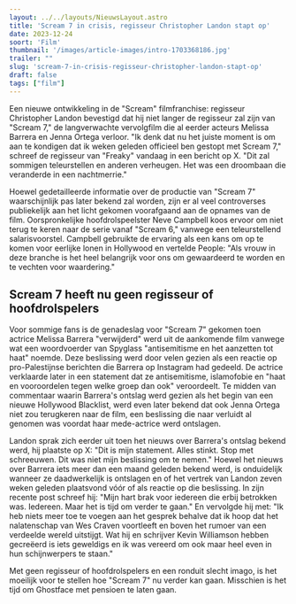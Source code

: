 ```yaml
---
layout: ../../layouts/NieuwsLayout.astro
title: 'Scream 7 in crisis, regisseur Christopher Landon stapt op'
date: 2023-12-24
soort: 'Film'
thumbnail: '/images/article-images/intro-1703368186.jpg'
trailer: ""
slug: 'scream-7-in-crisis-regisseur-christopher-landon-stapt-op'
draft: false
tags: ["film"]
---
```



Een nieuwe ontwikkeling in de "Scream" filmfranchise: regisseur Christopher Landon bevestigd dat hij niet langer de regisseur zal zijn van "Scream 7," de langverwachte vervolgfilm die al eerder acteurs Melissa Barrera en Jenna Ortega verloor. "Ik denk dat nu het juiste moment is om aan te kondigen dat ik weken geleden officieel ben gestopt met Scream 7," schreef de regisseur van "Freaky" vandaag in een bericht op X. "Dit zal sommigen teleurstellen en anderen verheugen. Het was een droombaan die veranderde in een nachtmerrie."

Hoewel gedetailleerde informatie over de productie van "Scream 7" waarschijnlijk pas later bekend zal worden, zijn er al veel controverses publiekelijk aan het licht gekomen voorafgaand aan de opnames van de film. Oorspronkelijke hoofdrolspeelster Neve Campbell koos ervoor om niet terug te keren naar de serie vanaf "Scream 6," vanwege een teleurstellend salarisvoorstel. Campbell gebruikte de ervaring als een kans om op te komen voor eerlijke lonen in Hollywood en vertelde People: "Als vrouw in deze branche is het heel belangrijk voor ons om gewaardeerd te worden en te vechten voor waardering."

## Scream 7 heeft nu geen regisseur of hoofdrolspelers

Voor sommige fans is de genadeslag voor "Scream 7" gekomen toen actrice Melissa Barrera "verwijderd" werd uit de aankomende film vanwege wat een woordvoerder van Spyglass "antisemitisme en het aanzetten tot haat" noemde. Deze beslissing werd door velen gezien als een reactie op pro-Palestijnse berichten die Barrera op Instagram had gedeeld. De actrice verklaarde later in een statement dat ze antisemitisme, islamofobie en "haat en vooroordelen tegen welke groep dan ook" veroordeelt. Te midden van commentaar waarin Barrera's ontslag werd gezien als het begin van een nieuwe Hollywood Blacklist, werd even later bekend dat ook Jenna Ortega niet zou terugkeren naar de film, een beslissing die naar verluidt al genomen was voordat haar mede-actrice werd ontslagen.

Landon sprak zich eerder uit toen het nieuws over Barrera's ontslag bekend werd, hij plaatste op X: "Dit is mijn statement. Alles stinkt. Stop met schreeuwen. Dit was niet mijn beslissing om te nemen." Hoewel het nieuws over Barrera iets meer dan een maand geleden bekend werd, is onduidelijk wanneer ze daadwerkelijk is ontslagen en of het vertrek van Landon zeven weken geleden plaatsvond vóór of als reactie op die beslissing. In zijn recente post schreef hij: "Mijn hart brak voor iedereen die erbij betrokken was. Iedereen. Maar het is tijd om verder te gaan." En vervolgde hij met: "Ik heb niets meer toe te voegen aan het gesprek behalve dat ik hoop dat het nalatenschap van Wes Craven voortleeft en boven het rumoer van een verdeelde wereld uitstijgt. Wat hij en schrijver Kevin Williamson hebben gecreëerd is iets geweldigs en ik was vereerd om ook maar heel even in hun schijnwerpers te staan."

Met geen regisseur of hoofdrolspelers en een ronduit slecht imago, is het moeilijk voor te stellen hoe "Scream 7" nu verder kan gaan. Misschien is het tijd om Ghostface met pensioen te laten gaan.
